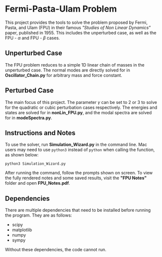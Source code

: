 # Fermi-Pasta-Ulam Problem

This project provides the tools to solve the problem proposed by Fermi, Pasta, and Ulam (FPU) in their famous *"Studies of Non Linear Dynamics"* paper, published in 1955. This includes the unperturbed case, as well as the 
FPU - $\alpha$ and FPU - $\beta$ cases.

## Unperturbed Case

The FPU problem reduces to a simple 1D linear chain of masses in the unperturbed case. The normal modes are directly solved for in **Oscillator_Chain.py** for arbitrary mass and force constant.

## Perturbed Case

The main focus of this project. The parameter $\gamma$ can be set to 2 or 3 to solve for the quadratic or cubic perturbation cases respectively. The energies and states are solved for in **nonLin_FPU.py**, and the modal spectra are solved for in **modeSpectra.py**.

## Instructions and Notes

To use the solver, run **Simulation_Wizard.py** in the command line. Mac users may need to use `python3` instead of `python` when calling the function, as shown below:

```
python3 Simulation_Wizard.py
```

After running the command, follow the prompts shown on screen. To view the fully rendered notes and some saved results, visit the **"FPU Notes"** folder and open **FPU_Notes.pdf**.

## Dependencies

There are multiple dependencies that need to be installed before running the program. They are as follows:

- scipy  
- matplotlib  
- numpy  
- sympy

Without these dependencies, the code cannot run.
